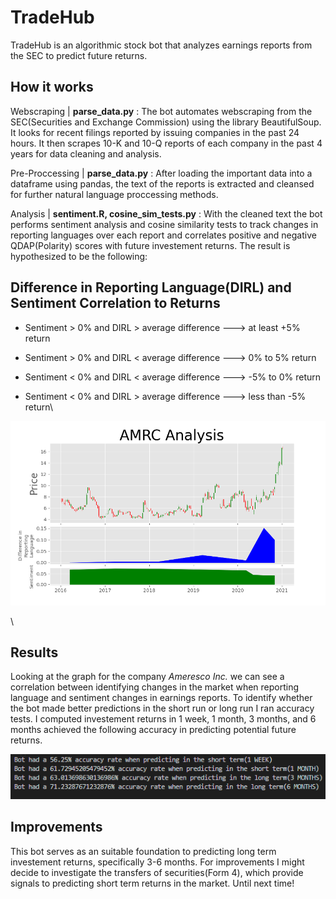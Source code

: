 # TradeHub

TradeHub is an algorithmic stock bot that analyzes earnings reports from the SEC to predict future returns. 

## How it works

Webscraping | **parse_data.py** : The bot automates webscraping from the SEC(Securities and Exchange Commission) using the library BeautifulSoup. It looks for recent filings reported by issuing companies in the past 24 hours. It then scrapes 10-K and 10-Q reports of each company in the past 4 years for data cleaning and analysis.

Pre-Proccessing | **parse_data.py** : After loading the important data into a dataframe using pandas, the text of the reports is extracted and cleansed for further natural language proccessing methods. 

Analysis | **sentiment.R, cosine_sim_tests.py** : With the cleaned text the bot performs sentiment analysis and cosine similarity tests to track changes in reporting languages over each report and correlates positive and negative QDAP(Polarity) scores with future investement returns. The result is hypothesized to be the following:

## Difference in Reporting Language(DIRL) and Sentiment Correlation to Returns

* Sentiment > 0% and DIRL > average difference  --->  at least +5% return

* Sentiment > 0% and DIRL < average difference  --->  0% to 5% return
                        
* Sentiment < 0% and DIRL < average difference  --->  -5% to 0% return

* Sentiment < 0% and DIRL > average difference  --->  less than -5% return\



<p align="center">
  <img src="https://github.com/kaiznanji/TradeHub/blob/main/sample_data/results/graph.png?raw=true"/>
</p>\
 


## Results

Looking at the graph for the company *Ameresco Inc.* we can see a correlation between identifying changes in the market when reporting language and sentiment changes in earnings reports. To identify whether the bot made better predictions in the short run or long run I ran accuracy tests. I computed investement returns in 1 week, 1 month, 3 months, and 6 months achieved the following accuracy in predicting potential future returns.


<p align="center">
  <img src="https://github.com/kaiznanji/TradeHub/blob/main/sample_data/results/predictions.png?raw=true"/>
</p>


## Improvements
This bot serves as an suitable foundation to predicting long term investement returns, specifically 3-6 months. For improvements I might decide to investigate the transfers of securities(Form 4), which provide signals to predicting short term returns in the market. Until next time!





